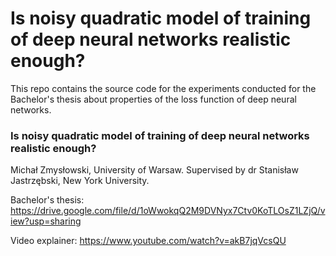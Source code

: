 # Is noisy quadratic model of training of deep neural networks realistic enough?
This repo contains the source code for the experiments conducted for the Bachelor's thesis about properties of the loss function of deep neural networks.  

### Is noisy quadratic model of training of deep neural networks realistic enough?
Michał Zmysłowski, University of Warsaw. Supervised by dr Stanisław Jastrzębski, New York University.

Bachelor's thesis: https://drive.google.com/file/d/1oWwokqQ2M9DVNyx7Ctv0KoTLOsZ1LZjQ/view?usp=sharing

Video explainer: https://www.youtube.com/watch?v=akB7jqVcsQU
